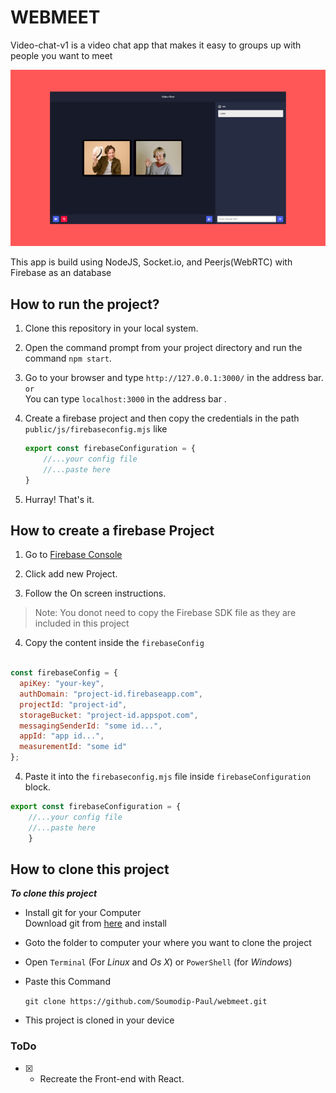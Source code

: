 # WEBMEET

Video-chat-v1 is a video chat app that makes it easy to groups up with people you want to meet

![IMG](./video-chat.png)

This app is build using NodeJS, Socket.io, and Peerjs(WebRTC) with Firebase as an database 

## How to run the project?

1. Clone this repository in your local system.

2. Open the command prompt from your project directory and run the command `npm start`.

3. Go to your browser and type `http://127.0.0.1:3000/` in the address bar.<br/>`or`<br/>You can type
`localhost:3000` in the address bar .

4. Create a firebase project and then copy the credentials in the path `public/js/firebaseconfig.mjs` like
    <br/>

    ```javascript
    export const firebaseConfiguration = {
        //...your config file
        //...paste here
    }
    ```

5. Hurray! That's it.

## How to create a firebase Project

1. Go to [Firebase Console](https://console.firebase.google.com "Open f=firebase Console")

2. Click add new Project.

3. Follow the On screen instructions.<br/>
> Note: You donot need to copy the Firebase SDK file as they are included in this project

4. Copy the content inside the `firebaseConfig` 

```js

const firebaseConfig = {
  apiKey: "your-key",
  authDomain: "project-id.firebaseapp.com",
  projectId: "project-id",
  storageBucket: "project-id.appspot.com",
  messagingSenderId: "some id...",
  appId: "app id...",
  measurementId: "some id"
};

```

4. Paste it into the `firebaseconfig.mjs` file inside `firebaseConfiguration` block.

```js
export const firebaseConfiguration = {
    //...your config file
    //...paste here
    }
```

## How to clone this project

***To clone this project***

*   Install git for your Computer<br/>
    Download git from [here](https://git-scm.com/downloads) and install

*   Goto the folder to computer your where you want to clone the project

*   Open `Terminal` (For _Linux_ and _Os X_) or `PowerShell` (for _Windows_)

*   Paste this Command

    `git clone https://github.com/Soumodip-Paul/webmeet.git`

*   This project is cloned in your device

### ToDo

- [x] - Recreate the Front-end with React.

